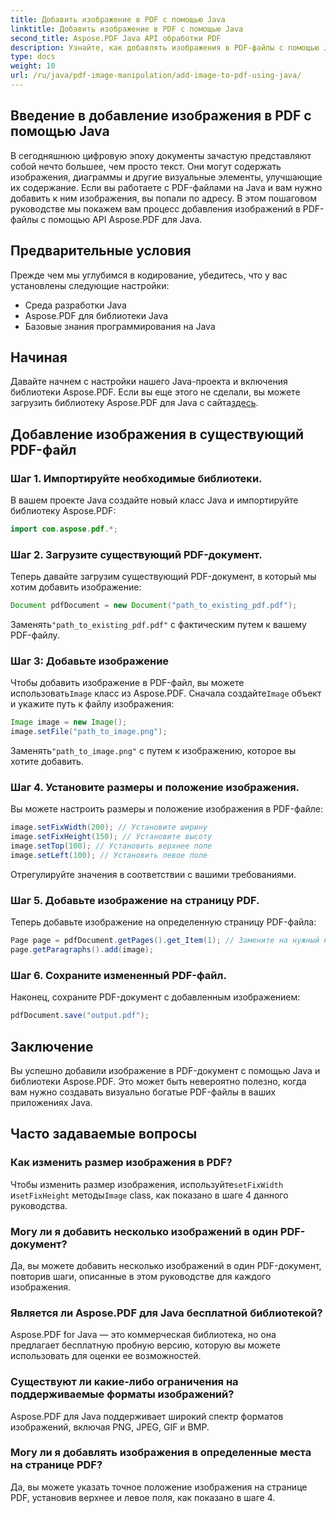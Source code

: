 ```yaml
---
title: Добавить изображение в PDF с помощью Java
linktitle: Добавить изображение в PDF с помощью Java
second_title: Aspose.PDF Java API обработки PDF
description: Узнайте, как добавлять изображения в PDF-файлы с помощью Java, с помощью нашего пошагового руководства. Усовершенствуйте свои PDF-документы с помощью визуальных эффектов без особых усилий.
type: docs
weight: 10
url: /ru/java/pdf-image-manipulation/add-image-to-pdf-using-java/
---
```


## Введение в добавление изображения в PDF с помощью Java

В сегодняшнюю цифровую эпоху документы зачастую представляют собой нечто большее, чем просто текст. Они могут содержать изображения, диаграммы и другие визуальные элементы, улучшающие их содержание. Если вы работаете с PDF-файлами на Java и вам нужно добавить к ним изображения, вы попали по адресу. В этом пошаговом руководстве мы покажем вам процесс добавления изображений в PDF-файлы с помощью API Aspose.PDF для Java.

## Предварительные условия

Прежде чем мы углубимся в кодирование, убедитесь, что у вас установлены следующие настройки:

- Среда разработки Java
- Aspose.PDF для библиотеки Java
- Базовые знания программирования на Java

## Начиная

Давайте начнем с настройки нашего Java-проекта и включения библиотеки Aspose.PDF. Если вы еще этого не сделали, вы можете загрузить библиотеку Aspose.PDF для Java с сайта[здесь](https://releases.aspose.com/pdf/java/).

## Добавление изображения в существующий PDF-файл

### Шаг 1. Импортируйте необходимые библиотеки.

В вашем проекте Java создайте новый класс Java и импортируйте библиотеку Aspose.PDF:

```java
import com.aspose.pdf.*;
```

### Шаг 2. Загрузите существующий PDF-документ.

Теперь давайте загрузим существующий PDF-документ, в который мы хотим добавить изображение:

```java
Document pdfDocument = new Document("path_to_existing_pdf.pdf");
```

 Заменять`"path_to_existing_pdf.pdf"` с фактическим путем к вашему PDF-файлу.

### Шаг 3: Добавьте изображение

 Чтобы добавить изображение в PDF-файл, вы можете использовать`Image` класс из Aspose.PDF. Сначала создайте`Image` объект и укажите путь к файлу изображения:

```java
Image image = new Image();
image.setFile("path_to_image.png");
```

 Заменять`"path_to_image.png"` с путем к изображению, которое вы хотите добавить.

### Шаг 4. Установите размеры и положение изображения.

Вы можете настроить размеры и положение изображения в PDF-файле:

```java
image.setFixWidth(200); // Установите ширину
image.setFixHeight(150); // Установите высоту
image.setTop(100); // Установить верхнее поле
image.setLeft(100); // Установить левое поле
```

Отрегулируйте значения в соответствии с вашими требованиями.

### Шаг 5. Добавьте изображение на страницу PDF.

Теперь добавьте изображение на определенную страницу PDF-файла:

```java
Page page = pdfDocument.getPages().get_Item(1); // Замените на нужный номер страницы.
page.getParagraphs().add(image);
```

### Шаг 6. Сохраните измененный PDF-файл.

Наконец, сохраните PDF-документ с добавленным изображением:

```java
pdfDocument.save("output.pdf");
```

## Заключение

Вы успешно добавили изображение в PDF-документ с помощью Java и библиотеки Aspose.PDF. Это может быть невероятно полезно, когда вам нужно создавать визуально богатые PDF-файлы в ваших приложениях Java.

## Часто задаваемые вопросы

### Как изменить размер изображения в PDF?

 Чтобы изменить размер изображения, используйте`setFixWidth` и`setFixHeight` методы`Image` class, как показано в шаге 4 данного руководства.

### Могу ли я добавить несколько изображений в один PDF-документ?

Да, вы можете добавить несколько изображений в один PDF-документ, повторив шаги, описанные в этом руководстве для каждого изображения.

### Является ли Aspose.PDF для Java бесплатной библиотекой?

Aspose.PDF for Java — это коммерческая библиотека, но она предлагает бесплатную пробную версию, которую вы можете использовать для оценки ее возможностей.

### Существуют ли какие-либо ограничения на поддерживаемые форматы изображений?

Aspose.PDF для Java поддерживает широкий спектр форматов изображений, включая PNG, JPEG, GIF и BMP.

### Могу ли я добавлять изображения в определенные места на странице PDF?

Да, вы можете указать точное положение изображения на странице PDF, установив верхнее и левое поля, как показано в шаге 4.